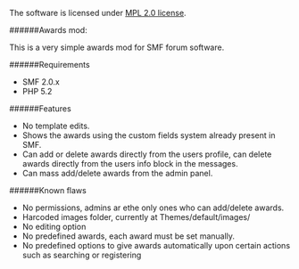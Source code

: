 
The software is licensed under [MPL 2.0 license](http://www.mozilla.org/MPL/2.0/).

######Awards mod:

This is a very simple awards mod for SMF forum software.

######Requirements
- SMF 2.0.x
- PHP 5.2

######Features

- No template edits.
- Shows the awards using the custom fields system already present in SMF.
- Can add or delete awards directly from the users profile, can delete awards directly from the users info block in the messages.
- Can mass add/delete awards from the admin panel.

######Known flaws

- No permissions, admins ar ethe only ones who can add/delete awards.
- Harcoded images folder, currently at Themes/default/images/
- No editing option
- No predefined awards, each award must be set manually.
- No predefined options to give awards automatically upon certain actions such as searching or registering

